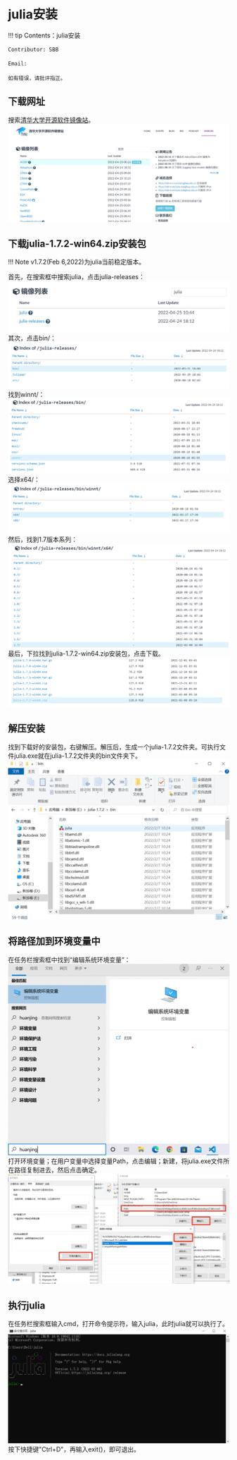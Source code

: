 # julia安装

!!! tip
    Contents：julia安装

    Contributor: SBB

    Email:

    如有错误，请批评指正。

## 下载网址

搜索[清华大学开源软件镜像站](https://mirrors.tuna.tsinghua.edu.cn/)。  
![](../assets/1.png)

## 下载julia-1.7.2-win64.zip安装包

!!! Note
    v1.7.2(Feb 6,2022)为julia当前稳定版本。

首先，在搜索框中搜索julia，点击julia-releases：
![](../assets/2.png)
其次，点击bin/：
![](../assets/3.png)
找到winnt/：
![](../assets/4.png)
选择x64/：
![](../assets/5.png)
然后，找到1.7版本系列：
![](../assets/6.png)
最后，下拉找到julia-1.7.2-win64.zip安装包，点击下载。
![](../assets/7.png)

## 解压安装

找到下载好的安装包，右键解压。解压后，生成一个julia-1.7.2文件夹。可执行文件julia.exe就在julia-1.7.2文件夹的bin文件夹下。
![](../assets/8.png)

## 将路径加到环境变量中

在任务栏搜索框中找到“编辑系统环境变量”：
![](../assets/9.png)
打开环境变量；在用户变量中选择变量Path，点击编辑；新建，将julia.exe文件所在路径复制进去，然后点击确定。
![](../assets/10.png)

## 执行julia
在任务栏搜索框输入cmd，打开命令提示符，输入julia，此时julia就可以执行了。
![](../assets/11.png)
按下快捷键"Ctrl+D"，再输入exit()，即可退出。

